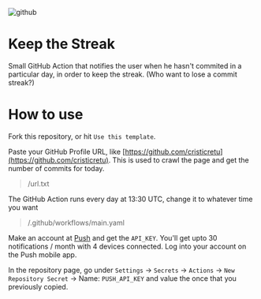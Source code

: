 ![github](https://user-images.githubusercontent.com/45521157/161111388-20e0a0b2-fb3e-4ec9-a8e5-2c890d68bf0b.png)
# Keep the Streak
Small GitHub Action that notifies the user when he hasn't commited in a particular day, in order to keep the streak. (Who want to lose a commit streak?)

# How to use
Fork this repository, or hit `Use this template`.

Paste your GitHub Profile URL, like [https://github.com/cristicretu](https://github.com/cristicretu). This is used to crawl the page and get the number of commits for today.
> /url.txt

The GitHub Action runs every day at 13:30 UTC, change it to whatever time you want
> /.github/workflows/main.yaml

Make an account at [Push](https://push.techulus.com) and get the `API_KEY`. You'll get upto 30 notifications / month with 4 devices connected. 
Log into your account on the Push mobile app.

In the repository page, go under `Settings` -> `Secrets` -> `Actions` -> `New Repository Secret` -> Name: `PUSH_API_KEY` and value the once that you previously copied.
